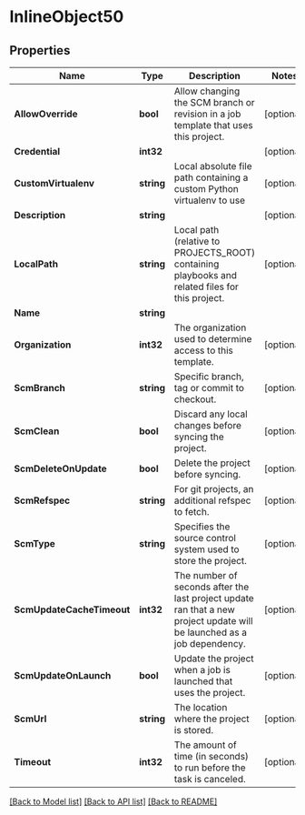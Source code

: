 # InlineObject50

## Properties

Name | Type | Description | Notes
------------ | ------------- | ------------- | -------------
**AllowOverride** | **bool** | Allow changing the SCM branch or revision in a job template that uses this project. | [optional] 
**Credential** | **int32** |  | [optional] 
**CustomVirtualenv** | **string** | Local absolute file path containing a custom Python virtualenv to use | [optional] 
**Description** | **string** |  | [optional] 
**LocalPath** | **string** | Local path (relative to PROJECTS_ROOT) containing playbooks and related files for this project. | [optional] 
**Name** | **string** |  | 
**Organization** | **int32** | The organization used to determine access to this template. | [optional] 
**ScmBranch** | **string** | Specific branch, tag or commit to checkout. | [optional] 
**ScmClean** | **bool** | Discard any local changes before syncing the project. | [optional] 
**ScmDeleteOnUpdate** | **bool** | Delete the project before syncing. | [optional] 
**ScmRefspec** | **string** | For git projects, an additional refspec to fetch. | [optional] 
**ScmType** | **string** | Specifies the source control system used to store the project. | [optional] 
**ScmUpdateCacheTimeout** | **int32** | The number of seconds after the last project update ran that a new project update will be launched as a job dependency. | [optional] 
**ScmUpdateOnLaunch** | **bool** | Update the project when a job is launched that uses the project. | [optional] 
**ScmUrl** | **string** | The location where the project is stored. | [optional] 
**Timeout** | **int32** | The amount of time (in seconds) to run before the task is canceled. | [optional] 

[[Back to Model list]](../README.md#documentation-for-models) [[Back to API list]](../README.md#documentation-for-api-endpoints) [[Back to README]](../README.md)


